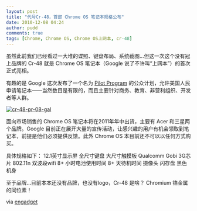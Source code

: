 ```yaml
---
layout: post
title: "代号Cr-48，首部 Chrome OS 笔记本规格公布"
date: 2010-12-08 04:24
author: pudd
comments: true
tags: [Chrome, Chrome OS, Chrome OS上网本, cr-48]
---
```

虽然此前我们已经看过一大堆的谍照、键盘布局、系统截图…但这一次这个没有冠上品牌的 Cr-48 就是 Chrome OS 笔记本（Google 说了不许叫“上网本”）的首次正式亮相。

有趣的是 Google 这次发布了一个名为 [Pilot Program](https://services.google.com/fb/forms/cr48advanced/) 的公众计划，允许美国人民申请笔记本——当然数目是有限的，而且主要针对商务、教育、非营利组织、开发者等人群。

<a href="http://img.chromi.org/2010/12/cr-48-pr-08-gal.jpg">![](http://img.chromi.org/2010/12/cr-48-pr-08-gal.jpg "cr-48-pr-08-gal")</a>

面向市场销售的 Chrome OS 笔记本将在2011年年中出货，主要有 Acer 和三星两个品牌。Google 目前正在展开大量的宣传活动，让感兴趣的用户有机会领取到笔记本，前提是他们必须提供反馈。此外 Chrome OS 本目前还不可以以任何方式购买。

具体规格如下：
12.1英寸显示屏
全尺寸键盘
大尺寸触摸板
Qualcomm Gobi 3G芯片
802.11n 双波段wifi
8+ 小时电池使用时间
8+ 天待机时间
摄像头
闪存盘
黑色机身

至于品牌…目前本本还没有品牌，也没有logo，Cr-48 是啥？ Chromium 铬金属的同位素！

via [engadget](http://www.engadget.com/2010/12/07/google-unveils-cr-48-the-first-chrome-os-laptop/) 
